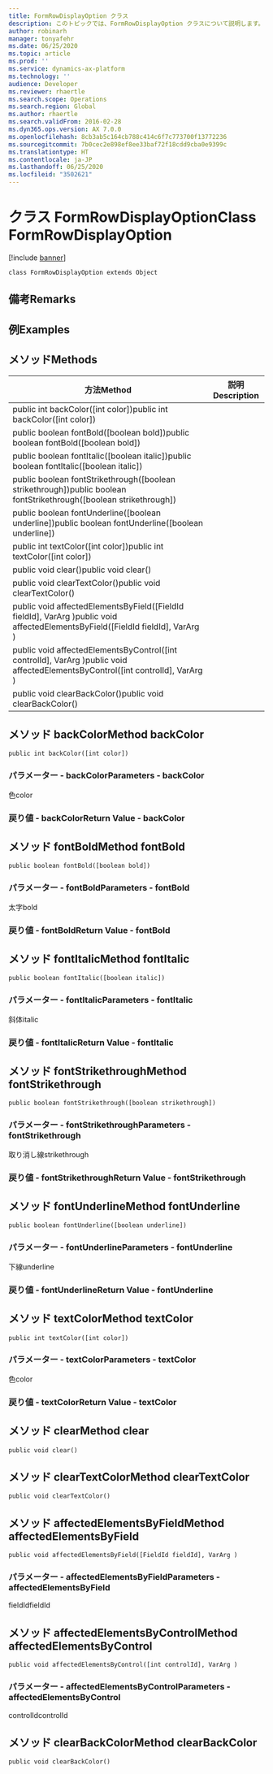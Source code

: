 ```yaml
---
title: FormRowDisplayOption クラス
description: このトピックでは、FormRowDisplayOption クラスについて説明します。
author: robinarh
manager: tonyafehr
ms.date: 06/25/2020
ms.topic: article
ms.prod: ''
ms.service: dynamics-ax-platform
ms.technology: ''
audience: Developer
ms.reviewer: rhaertle
ms.search.scope: Operations
ms.search.region: Global
ms.author: rhaertle
ms.search.validFrom: 2016-02-28
ms.dyn365.ops.version: AX 7.0.0
ms.openlocfilehash: 8cb3ab5c164cb788c414c6f7c773700f13772236
ms.sourcegitcommit: 7b0cec2e898ef8ee33baf72f18cdd9cba0e9399c
ms.translationtype: HT
ms.contentlocale: ja-JP
ms.lasthandoff: 06/25/2020
ms.locfileid: "3502621"
---
```

# <a name="class-formrowdisplayoption"></a><span data-ttu-id="5f72d-103">クラス FormRowDisplayOption</span><span class="sxs-lookup"><span data-stu-id="5f72d-103">Class FormRowDisplayOption</span></span>

[!include [banner](../../includes/banner.md)]

```xpp
class FormRowDisplayOption extends Object
```

## <a name="remarks"></a><span data-ttu-id="5f72d-104">備考</span><span class="sxs-lookup"><span data-stu-id="5f72d-104">Remarks</span></span>

## <a name="examples"></a><span data-ttu-id="5f72d-105">例</span><span class="sxs-lookup"><span data-stu-id="5f72d-105">Examples</span></span>

## <a name="methods"></a><span data-ttu-id="5f72d-106">メソッド</span><span class="sxs-lookup"><span data-stu-id="5f72d-106">Methods</span></span>

| <span data-ttu-id="5f72d-107">方法</span><span class="sxs-lookup"><span data-stu-id="5f72d-107">Method</span></span>                                                            | <span data-ttu-id="5f72d-108">説明</span><span class="sxs-lookup"><span data-stu-id="5f72d-108">Description</span></span> |
|-------------------------------------------------------------------|-------------|
| <span data-ttu-id="5f72d-109">public int backColor(\[int color\])</span><span class="sxs-lookup"><span data-stu-id="5f72d-109">public int backColor(\[int color\])</span></span>                               |             |
| <span data-ttu-id="5f72d-110">public boolean fontBold(\[boolean bold\])</span><span class="sxs-lookup"><span data-stu-id="5f72d-110">public boolean fontBold(\[boolean bold\])</span></span>                         |             |
| <span data-ttu-id="5f72d-111">public boolean fontItalic(\[boolean italic\])</span><span class="sxs-lookup"><span data-stu-id="5f72d-111">public boolean fontItalic(\[boolean italic\])</span></span>                     |             |
| <span data-ttu-id="5f72d-112">public boolean fontStrikethrough(\[boolean strikethrough\])</span><span class="sxs-lookup"><span data-stu-id="5f72d-112">public boolean fontStrikethrough(\[boolean strikethrough\])</span></span>       |             |
| <span data-ttu-id="5f72d-113">public boolean fontUnderline(\[boolean underline\])</span><span class="sxs-lookup"><span data-stu-id="5f72d-113">public boolean fontUnderline(\[boolean underline\])</span></span>               |             |
| <span data-ttu-id="5f72d-114">public int textColor(\[int color\])</span><span class="sxs-lookup"><span data-stu-id="5f72d-114">public int textColor(\[int color\])</span></span>                               |             |
| <span data-ttu-id="5f72d-115">public void clear()</span><span class="sxs-lookup"><span data-stu-id="5f72d-115">public void clear()</span></span>                                               |             |
| <span data-ttu-id="5f72d-116">public void clearTextColor()</span><span class="sxs-lookup"><span data-stu-id="5f72d-116">public void clearTextColor()</span></span>                                      |             |
| <span data-ttu-id="5f72d-117">public void affectedElementsByField(\[FieldId fieldId\], VarArg )</span><span class="sxs-lookup"><span data-stu-id="5f72d-117">public void affectedElementsByField(\[FieldId fieldId\], VarArg )</span></span> |             |
| <span data-ttu-id="5f72d-118">public void affectedElementsByControl(\[int controlId\], VarArg )</span><span class="sxs-lookup"><span data-stu-id="5f72d-118">public void affectedElementsByControl(\[int controlId\], VarArg )</span></span> |             |
| <span data-ttu-id="5f72d-119">public void clearBackColor()</span><span class="sxs-lookup"><span data-stu-id="5f72d-119">public void clearBackColor()</span></span>                                      |             |

## <a name="method-backcolor"></a><span data-ttu-id="5f72d-120">メソッド backColor</span><span class="sxs-lookup"><span data-stu-id="5f72d-120">Method backColor</span></span>

```xpp
public int backColor([int color])
```

### <a name="parameters---backcolor"></a><span data-ttu-id="5f72d-121">パラメーター - backColor</span><span class="sxs-lookup"><span data-stu-id="5f72d-121">Parameters - backColor</span></span>

<span data-ttu-id="5f72d-122">色</span><span class="sxs-lookup"><span data-stu-id="5f72d-122">color</span></span>  

### <a name="return-value---backcolor"></a><span data-ttu-id="5f72d-123">戻り値 - backColor</span><span class="sxs-lookup"><span data-stu-id="5f72d-123">Return Value - backColor</span></span>

## <a name="method-fontbold"></a><span data-ttu-id="5f72d-124">メソッド fontBold</span><span class="sxs-lookup"><span data-stu-id="5f72d-124">Method fontBold</span></span>

```xpp
public boolean fontBold([boolean bold])
```

### <a name="parameters---fontbold"></a><span data-ttu-id="5f72d-125">パラメーター - fontBold</span><span class="sxs-lookup"><span data-stu-id="5f72d-125">Parameters - fontBold</span></span>

<span data-ttu-id="5f72d-126">太字</span><span class="sxs-lookup"><span data-stu-id="5f72d-126">bold</span></span>  

### <a name="return-value---fontbold"></a><span data-ttu-id="5f72d-127">戻り値 - fontBold</span><span class="sxs-lookup"><span data-stu-id="5f72d-127">Return Value - fontBold</span></span>

## <a name="method-fontitalic"></a><span data-ttu-id="5f72d-128">メソッド fontItalic</span><span class="sxs-lookup"><span data-stu-id="5f72d-128">Method fontItalic</span></span>

```xpp
public boolean fontItalic([boolean italic])
```

### <a name="parameters---fontitalic"></a><span data-ttu-id="5f72d-129">パラメーター - fontItalic</span><span class="sxs-lookup"><span data-stu-id="5f72d-129">Parameters - fontItalic</span></span>

<span data-ttu-id="5f72d-130">斜体</span><span class="sxs-lookup"><span data-stu-id="5f72d-130">italic</span></span>  

### <a name="return-value---fontitalic"></a><span data-ttu-id="5f72d-131">戻り値 - fontItalic</span><span class="sxs-lookup"><span data-stu-id="5f72d-131">Return Value - fontItalic</span></span>

## <a name="method-fontstrikethrough"></a><span data-ttu-id="5f72d-132">メソッド fontStrikethrough</span><span class="sxs-lookup"><span data-stu-id="5f72d-132">Method fontStrikethrough</span></span>

```xpp
public boolean fontStrikethrough([boolean strikethrough])
```

### <a name="parameters---fontstrikethrough"></a><span data-ttu-id="5f72d-133">パラメーター - fontStrikethrough</span><span class="sxs-lookup"><span data-stu-id="5f72d-133">Parameters - fontStrikethrough</span></span>

<span data-ttu-id="5f72d-134">取り消し線</span><span class="sxs-lookup"><span data-stu-id="5f72d-134">strikethrough</span></span>  

### <a name="return-value---fontstrikethrough"></a><span data-ttu-id="5f72d-135">戻り値 - fontStrikethrough</span><span class="sxs-lookup"><span data-stu-id="5f72d-135">Return Value - fontStrikethrough</span></span>

## <a name="method-fontunderline"></a><span data-ttu-id="5f72d-136">メソッド fontUnderline</span><span class="sxs-lookup"><span data-stu-id="5f72d-136">Method fontUnderline</span></span>

```xpp
public boolean fontUnderline([boolean underline])
```

### <a name="parameters---fontunderline"></a><span data-ttu-id="5f72d-137">パラメーター - fontUnderline</span><span class="sxs-lookup"><span data-stu-id="5f72d-137">Parameters - fontUnderline</span></span>

<span data-ttu-id="5f72d-138">下線</span><span class="sxs-lookup"><span data-stu-id="5f72d-138">underline</span></span>  

### <a name="return-value---fontunderline"></a><span data-ttu-id="5f72d-139">戻り値 - fontUnderline</span><span class="sxs-lookup"><span data-stu-id="5f72d-139">Return Value - fontUnderline</span></span>

## <a name="method-textcolor"></a><span data-ttu-id="5f72d-140">メソッド textColor</span><span class="sxs-lookup"><span data-stu-id="5f72d-140">Method textColor</span></span>

```xpp
public int textColor([int color])
```

### <a name="parameters---textcolor"></a><span data-ttu-id="5f72d-141">パラメーター - textColor</span><span class="sxs-lookup"><span data-stu-id="5f72d-141">Parameters - textColor</span></span>

<span data-ttu-id="5f72d-142">色</span><span class="sxs-lookup"><span data-stu-id="5f72d-142">color</span></span>  

### <a name="return-value---textcolor"></a><span data-ttu-id="5f72d-143">戻り値 - textColor</span><span class="sxs-lookup"><span data-stu-id="5f72d-143">Return Value - textColor</span></span>

## <a name="method-clear"></a><span data-ttu-id="5f72d-144">メソッド clear</span><span class="sxs-lookup"><span data-stu-id="5f72d-144">Method clear</span></span>

```xpp
public void clear()
```

## <a name="method-cleartextcolor"></a><span data-ttu-id="5f72d-145">メソッド clearTextColor</span><span class="sxs-lookup"><span data-stu-id="5f72d-145">Method clearTextColor</span></span>

```xpp
public void clearTextColor()
```

## <a name="method-affectedelementsbyfield"></a><span data-ttu-id="5f72d-146">メソッド affectedElementsByField</span><span class="sxs-lookup"><span data-stu-id="5f72d-146">Method affectedElementsByField</span></span>

```xpp
public void affectedElementsByField([FieldId fieldId], VarArg )
```

### <a name="parameters---affectedelementsbyfield"></a><span data-ttu-id="5f72d-147">パラメーター - affectedElementsByField</span><span class="sxs-lookup"><span data-stu-id="5f72d-147">Parameters - affectedElementsByField</span></span>

<span data-ttu-id="5f72d-148">fieldId</span><span class="sxs-lookup"><span data-stu-id="5f72d-148">fieldId</span></span>  

<!-- -->


## <a name="method-affectedelementsbycontrol"></a><span data-ttu-id="5f72d-149">メソッド affectedElementsByControl</span><span class="sxs-lookup"><span data-stu-id="5f72d-149">Method affectedElementsByControl</span></span>

```xpp
public void affectedElementsByControl([int controlId], VarArg )
```

### <a name="parameters---affectedelementsbycontrol"></a><span data-ttu-id="5f72d-150">パラメーター - affectedElementsByControl</span><span class="sxs-lookup"><span data-stu-id="5f72d-150">Parameters - affectedElementsByControl</span></span>

<span data-ttu-id="5f72d-151">controlId</span><span class="sxs-lookup"><span data-stu-id="5f72d-151">controlId</span></span>  

<!-- -->


## <a name="method-clearbackcolor"></a><span data-ttu-id="5f72d-152">メソッド clearBackColor</span><span class="sxs-lookup"><span data-stu-id="5f72d-152">Method clearBackColor</span></span>

```xpp
public void clearBackColor()
```

